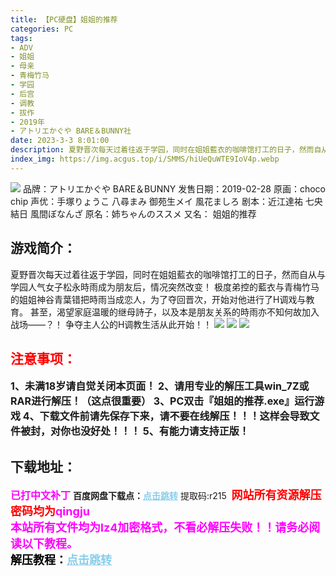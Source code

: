 ```yaml
---
title: 【PC硬盘】姐姐的推荐
categories: PC
tags:
- ADV
- 姐姐
- 母亲
- 青梅竹马
- 学园
- 后宫
- 调教
- 拔作
- 2019年
- アトリエかぐや BARE＆BUNNY社
date: 2023-3-3 8:01:00
description: 夏野晋次每天过着往返于学园，同时在姐姐藍衣的咖啡馆打工的日子，然而自从与学园人气女子松永時雨成为朋友后，情况突然改变！极度弟控的藍衣与青梅竹马的姐姐神谷青葉错把時雨当成恋人，为了夺回晋次，开始对他进行了H调戏与教育。甚至，渴望家庭温暖的继母詩子，以及本是朋友关系的時雨亦不知何故加入战场——？！争夺主人公的H调教生活从此开始！！
index_img: https://img.acgus.top/i/SMMS/hiUeQuWTE9IoV4p.webp
---
```

![](https://img.acgus.top/i/SMMS/hiUeQuWTE9IoV4p.webp)
品牌：アトリエかぐや BARE＆BUNNY
发售日期：2019-02-28
原画：choco chip
声优：手塚りょうこ 八尋まみ 御苑生メイ 風花ましろ
剧本：近江達祐 七央結日 風間ぼなんざ
原名：姉ちゃんのススメ
又名： 姐姐的推荐

## 游戏简介：
夏野晋次每天过着往返于学园，同时在姐姐藍衣的咖啡馆打工的日子，然而自从与学园人气女子松永時雨成为朋友后，情况突然改变！
极度弟控的藍衣与青梅竹马的姐姐神谷青葉错把時雨当成恋人，为了夺回晋次，开始对他进行了H调戏与教育。
甚至，渴望家庭温暖的继母詩子，以及本是朋友关系的時雨亦不知何故加入战场——？！
争夺主人公的H调教生活从此开始！！
![](https://img.acgus.top/i/SMMS/mPtnvzHpM5wGUWO.webp)
![](https://img.acgus.top/i/SMMS/BXnJ1ewsrtyoqSR.webp)
![](https://img.acgus.top/i/SMMS/jvVFyCT2glxYQUW.webp)





## <font color=#FF0000 >注意事项：</font>
<font size=3><b>1、未满18岁请自觉关闭本页面！
2、请用专业的解压工具win_7Z或RAR进行解压！（这点很重要）
3、PC双击『姐姐的推荐.exe』运行游戏
4、下载文件前请先保存下来，请不要在线解压！！！这样会导致文件被封，对你也没好处！！！
5、有能力请支持正版！</b></font>

## 下载地址：
<font color=#FF00FF size=3><b>已打中文补丁</b></font>
<b>百度网盘下载点：</b><a href="https://pan.baidu.com/s/192TtUSHhwQRNlAPa4prvug?pwd=r215" style="color: #87CEEB;"><b>点击跳转</b></a> 提取码:r215
<a style="padding: 0" href="https://post.qingju.org/AD/"><img style="max-width:100%" src="https://img.acgus.top/i/2024/07/478f689b8021d8d499ab43d21acf137a.gif" alt=""></a>
<b><font color=#FF0000 size=4>网站所有资源解压密码均为</b></font><b><font color=#FF00FF size=4>qingju</font><font color=#FF0000 ></font></b><br><b><font color=#FF00FF size=4>本站所有文件均为lz4加密格式，不看必解压失败！！请务必阅读以下教程。</b></font><br><b><font color=#000 size=4>解压教程：</b><a href="https://post.qingju.org/tutorial/000/" style="color: #87CEEB;"><b>点击跳转</b></a>